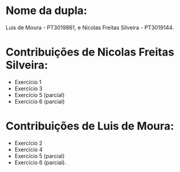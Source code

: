 # Nome da dupla:
Luis de Moura - PT3019861, e
Nicolas Freitas Silveira - PT3019144.

# Contribuições de Nicolas Freitas Silveira:
- Exercício 1
- Exercício 3
- Exercício 5 (parcial)
- Exercício 6 (parcial)

# Contribuições de Luis de Moura:
- Exercício 2
- Exercício 4
- Exercício 5 (parcial)
- Exercício 6 (parcial).
